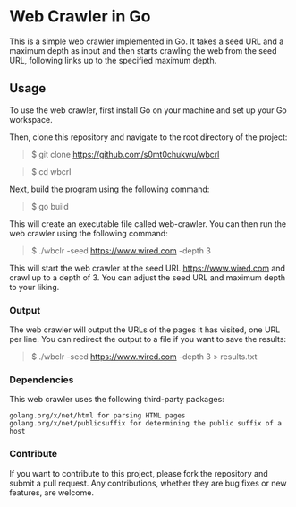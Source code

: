 # Web Crawler in Go

This is a simple web crawler implemented in Go. It takes a seed URL and a maximum depth as input and then starts crawling the web from the seed URL, following links up to the specified maximum depth.

## Usage

To use the web crawler, first install Go on your machine and set up your Go workspace.

Then, clone this repository and navigate to the root directory of the project:

> $ git clone https://github.com/s0mt0chukwu/wbcrl

> $ cd wbcrl

Next, build the program using the following command:

> $ go build

This will create an executable file called web-crawler. You can then run the web crawler using the following command:

> $ ./wbclr -seed https://www.wired.com -depth 3

This will start the web crawler at the seed URL https://www.wired.com and crawl up to a depth of 3. You can adjust the seed URL and maximum depth to your liking.

### Output

The web crawler will output the URLs of the pages it has visited, one URL per line. You can redirect the output to a file if you want to save the results:

> $ ./wbclr -seed https://www.wired.com -depth 3 > results.txt

### Dependencies

This web crawler uses the following third-party packages:

    golang.org/x/net/html for parsing HTML pages
    golang.org/x/net/publicsuffix for determining the public suffix of a host

### Contribute

If you want to contribute to this project, please fork the repository and submit a pull request. Any contributions, whether they are bug fixes or new features, are welcome.

